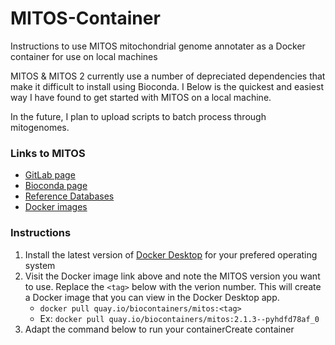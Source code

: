 # MITOS-Container
Instructions to use MITOS mitochondrial genome annotater as a Docker container for use on local machines

MITOS & MITOS 2 currently use a number of depreciated dependencies that make it difficult to install using Bioconda. I Below is the quickest and easiest way I have found to get started with MITOS on a local machine. 

In the future, I plan to upload scripts to batch process through mitogenomes. 

### Links to MITOS
- [GitLab page](https://gitlab.com/Bernt/MITOS/-/tree/master/)
- [Bioconda page](https://bioconda.github.io/recipes/mitos/README.html?highlight=mitos#package-package%20&#x27;mitos&#x27;)
- [Reference Databases](https://zenodo.org/record/4284483#.ZBIvsUfMKX0)
- [Docker images](https://quay.io/repository/biocontainers/mitos?tab=tags) 

### Instructions

1. Install the latest version of [Docker Desktop](https://www.docker.com/products/docker-desktop/) for your prefered operating system
2. Visit the Docker image link above and note the MITOS version you want to use. Replace the `<tag>` below with the verion number. This will create a Docker image that you can view in the Docker Desktop app.
    - `docker pull quay.io/biocontainers/mitos:<tag>`
    - Ex: `docker pull quay.io/biocontainers/mitos:2.1.3--pyhdfd78af_0`
3. Adapt the command below to run your containerCreate container

